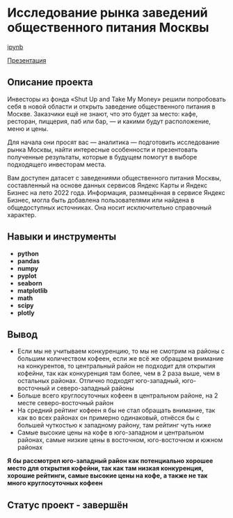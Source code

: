 # Исследование рынка заведений общественного питания Москвы

[ipynb](https://github.com/volovik-denis/yandex-practicum/blob/main/DA%2011%20Moscow_restaurants/Исследование%20рынка%20заведений%20общественного%20питания%20Москвы.ipynb)

[Презентация](https://github.com/volovik-denis/yandex-practicum/blob/main/DA%2011%20Moscow_restaurants/Исследование%20рынка%20заведений%20общественного%20питания%20Москвы.pdf)

## Описание проекта

Инвесторы из фонда «Shut Up and Take My Money» решили попробовать себя в новой области и открыть заведение общественного питания в Москве. Заказчики ещё не знают, что это будет за место: кафе, ресторан, пиццерия, паб или бар, — и какими будут расположение, меню и цены.

Для начала они просят вас — аналитика — подготовить исследование рынка Москвы, найти интересные особенности и презентовать полученные результаты, которые в будущем помогут в выборе подходящего инвесторам места.

Вам доступен датасет с заведениями общественного питания Москвы, составленный на основе данных сервисов Яндекс Карты и Яндекс Бизнес на лето 2022 года. Информация, размещённая в сервисе Яндекс Бизнес, могла быть добавлена пользователями или найдена в общедоступных источниках. Она носит исключительно справочный характер.

## Навыки и инструменты

- **python**
- **pandas**
- **numpy**
- **pyplot**
- **seaborn**
- **matplotlib**
- **math**
- **scipy**
- **plotly**

## Вывод

* Если мы не учитываем конкуренцию, то мы не смотрим на районы с большим количеством кофеен, если же всё же обращаем внимание на конкурентов, то центральный район не подходит для открытия кофейни, так как конкуренция там более, чем в 2 раза выше, чем в остальных районах. Отлично подходят юго-западный, юго-восточный и северо-западный районы
* Больше всего круглосуточных кофеен в центральном районе, на 2 месте северо-восточный район
* На средний рейтинг кофеен я бы не стал обращать внимание, так как во всех районах он примерно одинаковый, отнёсся бы с большей чуткостью к западному району, там рейтинг чуть ниже
* Самые высокие цены на кофе в юго-западном и центральном районах, самые низкие цены в восточном, юго-восточном и южном районах

**Я бы рассмотрел юго-западный район как потенциально хорошее место для открытия кофейни, так как там низкая конкуренция, хорошие рейтинги, самые высокие цены на кофе, а также не так много круглосуточных кофеен**

## Статус проект - завершён
